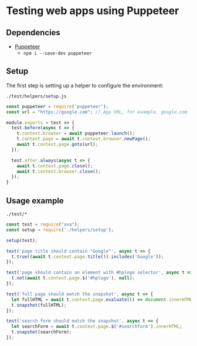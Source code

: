 # Testing web apps using Puppeteer

## Dependencies

- [Puppeteer](https://github.com/GoogleChrome/puppeteer)
	- `npm i --save-dev puppeteer`

## Setup

The first step is setting up a helper to configure the environment:

`./test/helpers/setup.js`

```js
const puppeteer = require('puppeteer');
const url = "https://google.com"; // App URL, for example, google.com

module.exports = test => {
  test.before(async t => {
    t.context.browser = await puppeteer.launch();
    t.context.page = await t.context.browser.newPage();
    await t.context.page.goto(url);
  });

  test.after.always(async t => {
    await t.context.page.close();
    await t.context.browser.close();
  });
}
```

## Usage example

`./test/*`

```js
const test = require("ava");
const setup = require('./helpers/setup');

setup(test);

test('page title should contain "Google"', async t => {
  t.true((await t.context.page.title()).includes('Google'));
});

test('page should contain an element with #hplogo selector', async t => {
  t.not(await t.context.page.$('#hplogo'), null);
});

test('full page should match the snapshot', async t => {
  let fullHTML = await t.context.page.evaluate(() => document.innerHTML);
  t.snapshot(fullHTML);
});

test('search form should match the snapshot', async t => {
  let searchForm = await t.context.page.$('#searchform').innerHTML;
  t.snapshot(searchForm);
});
```
